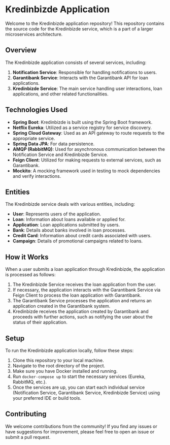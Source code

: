 # Kredinbizde Application

Welcome to the Kredinbizde application repository! This repository contains the source code for the Kredinbizde service, which is a part of a larger microservices architecture.

## Overview

The Kredinbizde application consists of several services, including:

1. **Notification Service**: Responsible for handling notifications to users.
2. **Garantibank Service**: Interacts with the Garantibank API for loan applications.
3. **Kredinbizde Service**: The main service handling user interactions, loan applications, and other related functionalities.

## Technologies Used

- **Spring Boot**: Kredinbizde is built using the Spring Boot framework.
- **Netflix Eureka**: Utilized as a service registry for service discovery.
- **Spring Cloud Gateway**: Used as an API gateway to route requests to the appropriate service.
- **Spring Data JPA**: For data persistence.
- **AMQP (RabbitMQ)**: Used for asynchronous communication between the Notification Service and Kredinbizde Service.
- **Feign Client**: Utilized for making requests to external services, such as Garantibank.
- **Mockito**: A mocking framework used in testing to mock dependencies and verify interactions.

## Entities

The Kredinbizde service deals with various entities, including:

- **User**: Represents users of the application.
- **Loan**: Information about loans available or applied for.
- **Application**: Loan applications submitted by users.
- **Bank**: Details about banks involved in loan processes.
- **Credit Card**: Information about credit cards associated with users.
- **Campaign**: Details of promotional campaigns related to loans.

## How it Works

When a user submits a loan application through Kredinbizde, the application is processed as follows:

1. The Kredinbizde Service receives the loan application from the user.
2. If necessary, the application interacts with the Garantibank Service via Feign Client to process the loan application with Garantibank.
3. The Garantibank Service processes the application and returns an application created in the Garantibank system.
4. Kredinbizde receives the application created by Garantibank and proceeds with further actions, such as notifying the user about the status of their application.

## Setup

To run the Kredinbizde application locally, follow these steps:

1. Clone this repository to your local machine.
2. Navigate to the root directory of the project.
3. Make sure you have Docker installed and running.
4. Run `docker-compose up` to start the necessary services (Eureka, RabbitMQ, etc.).
5. Once the services are up, you can start each individual service (Notification Service, Garantibank Service, Kredinbizde Service) using your preferred IDE or build tools.

## Contributing

We welcome contributions from the community! If you find any issues or have suggestions for improvement, please feel free to open an issue or submit a pull request.
